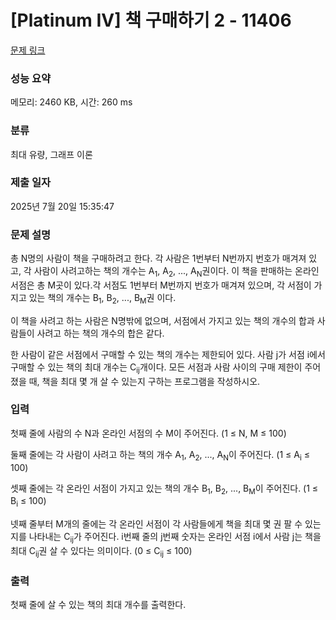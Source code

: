 # [Platinum IV] 책 구매하기 2 - 11406 

[문제 링크](https://www.acmicpc.net/problem/11406) 

### 성능 요약

메모리: 2460 KB, 시간: 260 ms

### 분류

최대 유량, 그래프 이론

### 제출 일자

2025년 7월 20일 15:35:47

### 문제 설명

<p>총 N명의 사람이 책을 구매하려고 한다. 각 사람은 1번부터 N번까지 번호가 매겨져 있고, 각 사람이 사려고하는 책의 개수는 A<sub>1</sub>, A<sub>2</sub>, ..., A<sub>N</sub>권이다. 이 책을 판매하는 온라인 서점은 총 M곳이 있다.각 서점도 1번부터 M번까지 번호가 매겨져 있으며, 각 서점이 가지고 있는 책의 개수는 B<sub>1</sub>, B<sub>2</sub>, ..., B<sub>M</sub>권 이다.</p>

<p>이 책을 사려고 하는 사람은 N명밖에 없으며, 서점에서 가지고 있는 책의 개수의 합과 사람들이 사려고 하는 책의 개수의 합은 같다.</p>

<p>한 사람이 같은 서점에서 구매할 수 있는 책의 개수는 제한되어 있다. 사람 j가 서점 i에서 구매할 수 있는 책의 최대 개수는 C<sub>ij</sub>개이다. 모든 서점과 사람 사이의 구매 제한이 주어졌을 때, 책을 최대 몇 개 살 수 있는지 구하는 프로그램을 작성하시오.</p>

### 입력 

 <p>첫째 줄에 사람의 수 N과 온라인 서점의 수 M이 주어진다. (1 ≤ N, M ≤ 100)</p>

<p>둘째 줄에는 각 사람이 사려고 하는 책의 개수 A<sub>1</sub>, A<sub>2</sub>, ..., A<sub>N</sub>이 주어진다. (1 ≤ A<sub>i</sub> ≤ 100)</p>

<p>셋째 줄에는 각 온라인 서점이 가지고 있는 책의 개수 B<sub>1</sub>, B<sub>2</sub>, ..., B<sub>M</sub>이 주어진다. (1 ≤ B<sub>i</sub> ≤ 100)</p>

<p>넷째 줄부터 M개의 줄에는 각 온라인 서점이 각 사람들에게 책을 최대 몇 권 팔 수 있는지를 나타내는 C<sub>ij</sub>가 주어진다. i번째 줄의 j번째 숫자는 온라인 서점 i에서 사람 j는 책을 최대 C<sub>ij</sub>권 살 수 있다는 의미이다. (0 ≤ C<sub>ij</sub> ≤ 100)</p>

### 출력 

 <p>첫째 줄에 살 수 있는 책의 최대 개수를 출력한다.</p>


